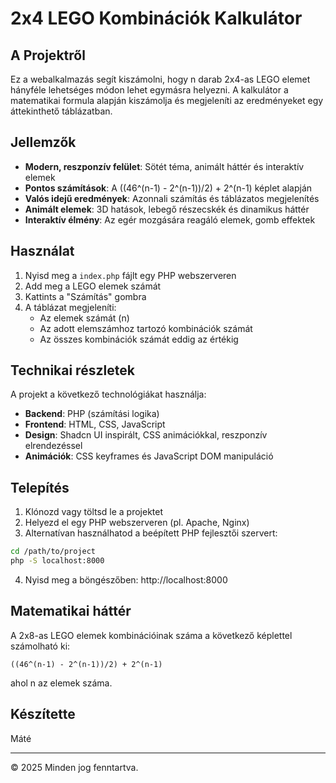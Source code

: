 # 2x4 LEGO Kombinációk Kalkulátor

## A Projektről

Ez a webalkalmazás segít kiszámolni, hogy n darab 2x4-as LEGO elemet hányféle lehetséges módon lehet egymásra helyezni. A kalkulátor a matematikai formula alapján kiszámolja és megjeleníti az eredményeket egy áttekinthető táblázatban.

## Jellemzők

- **Modern, reszponzív felület**: Sötét téma, animált háttér és interaktív elemek
- **Pontos számítások**: A ((46^(n-1) - 2^(n-1))/2) + 2^(n-1) képlet alapján
- **Valós idejű eredmények**: Azonnali számítás és táblázatos megjelenítés
- **Animált elemek**: 3D hatások, lebegő részecskék és dinamikus háttér
- **Interaktív élmény**: Az egér mozgására reagáló elemek, gomb effektek

## Használat

1. Nyisd meg a `index.php` fájlt egy PHP webszerveren
2. Add meg a LEGO elemek számát 
3. Kattints a "Számítás" gombra
4. A táblázat megjeleníti:
   - Az elemek számát (n)
   - Az adott elemszámhoz tartozó kombinációk számát
   - Az összes kombinációk számát eddig az értékig

## Technikai részletek

A projekt a következő technológiákat használja:

- **Backend**: PHP (számítási logika)
- **Frontend**: HTML, CSS, JavaScript
- **Design**: Shadcn UI inspirált, CSS animációkkal, reszponzív elrendezéssel
- **Animációk**: CSS keyframes és JavaScript DOM manipuláció

## Telepítés

1. Klónozd vagy töltsd le a projektet
2. Helyezd el egy PHP webszerveren (pl. Apache, Nginx)
3. Alternatívan használhatod a beépített PHP fejlesztői szervert:

```bash
cd /path/to/project
php -S localhost:8000
```

4. Nyisd meg a böngészőben: http://localhost:8000

## Matematikai háttér

A 2x8-as LEGO elemek kombinációinak száma a következő képlettel számolható ki:

```
((46^(n-1) - 2^(n-1))/2) + 2^(n-1)
```

ahol n az elemek száma.

## Készítette

Máté

---

© 2025 Minden jog fenntartva.
